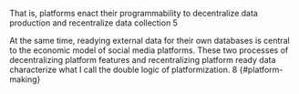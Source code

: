 That is, platforms enact their programmability to decentralize data production and recentralize data collection 5

At the same time, readying external data for their own databases is central to the economic model of social media platforms. These two processes of decentralizing platform features and recentralizing platform ready data characterize what I call the double logic of platformization. 8 {#platform-making}
